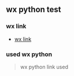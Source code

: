 ## **wx python test**

### wx link
- [wx link](https://wxpython.org/pages/overview/)

### used wx python

> wx python link
> used  


